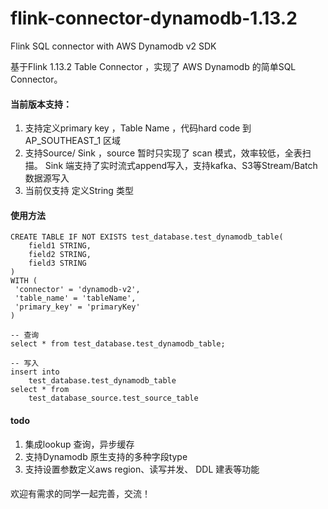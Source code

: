 # flink-connector-dynamodb-1.13.2
Flink SQL connector with AWS Dynamodb v2 SDK

基于Flink 1.13.2 Table Connector ，实现了 AWS Dynamodb 的简单SQL Connector。

#### 当前版本支持：
1. 支持定义primary key ，Table Name ，代码hard code 到 AP_SOUTHEAST_1 区域
2. 支持Source/ Sink ，source 暂时只实现了 scan 模式，效率较低，全表扫描。 Sink 端支持了实时流式append写入，支持kafka、S3等Stream/Batch 数据源写入
3. 当前仅支持 定义String 类型
#### 使用方法
```
CREATE TABLE IF NOT EXISTS test_database.test_dynamodb_table(
    field1 STRING,
    field2 STRING,
    field3 STRING
)
WITH (
 'connector' = 'dynamodb-v2',
 'table_name' = 'tableName',
 'primary_key' = 'primaryKey'
)

-- 查询
select * from test_database.test_dynamodb_table;

-- 写入
insert into 
    test_database.test_dynamodb_table 
select * from 
    test_database_source.test_source_table
```

#### todo
1. 集成lookup 查询，异步缓存
2. 支持Dynamodb 原生支持的多种字段type
3. 支持设置参数定义aws region、读写并发、 DDL 建表等功能

####
欢迎有需求的同学一起完善，交流！